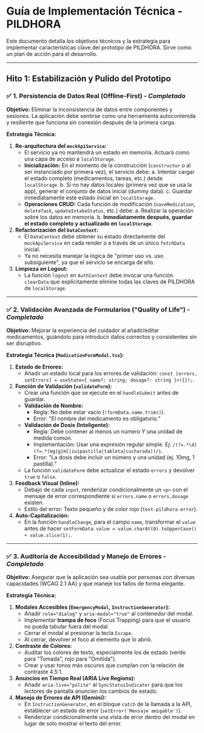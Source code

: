 # Guía de Implementación Técnica - PILDHORA

Este documento detalla los objetivos técnicos y la estrategia para implementar características clave del prototipo de PILDHORA. Sirve como un plan de acción para el desarrollo.

---

## Hito 1: Estabilización y Pulido del Prototipo

### ✅ 1. Persistencia de Datos Real (Offline-First) - *Completado*

**Objetivo:** Eliminar la inconsistencia de datos entre componentes y sesiones. La aplicación debe sentirse como una herramienta autocontenida y resiliente que funciona sin conexión después de la primera carga.

**Estrategia Técnica:**
1.  **Re-arquitectura del `mockApiService`:**
    -   El servicio ya no mantendrá un estado en memoria. Actuará como una capa de acceso a `localStorage`.
    -   **Inicialización:** En el momento de la construcción (`constructor` o al ser instanciado por primera vez), el servicio debe:
        a.  Intentar cargar el estado completo (medicamentos, tareas, etc.) desde `localStorage`.
        b.  Si no hay datos locales (primera vez que se usa la app), generar el conjunto de datos inicial (dummy data).
        c.  Guardar inmediatamente este estado inicial en `localStorage`.
    -   **Operaciones CRUD:** Cada función de modificación (`saveMedication`, `deleteTask`, `updateIntakeStatus`, etc.) debe:
        a.  Realizar la operación sobre los datos en memoria.
        b.  **Inmediatamente después, guardar el estado completo y actualizado en `localStorage`**.
2.  **Refactorización del `DataContext`:**
    -   El `DataContext` debe obtener su estado directamente del `mockApiService` en cada render o a través de un único `fetchData` inicial.
    -   Ya no necesita manejar la lógica de "primer uso vs. uso subsiguiente", ya que el servicio se encarga de ello.
3.  **Limpieza en Logout:**
    -   La función `logout` en `AuthContext` debe invocar una función `clearData` que explícitamente elimine todas las claves de PILDHORA de `localStorage`.

---

### ✅ 2. Validación Avanzada de Formularios ("Quality of Life") - *Completado*

**Objetivo:** Mejorar la experiencia del cuidador al añadir/editar medicamentos, guiándolo para introducir datos correctos y consistentes sin ser disruptivo.

**Estrategia Técnica (`MedicationFormModal.tsx`):**
1.  **Estado de Errores:**
    -   Añadir un estado local para los errores de validación: `const [errors, setErrors] = useState<{ name?: string; dosage?: string }>({});`.
2.  **Función de Validación (`validateForm`):**
    -   Crear una función que se ejecute en el `handleSubmit` antes de guardar.
    -   **Validación de Nombre:**
        -   Regla: No debe estar vacío (`!formData.name.trim()`).
        -   Error: "El nombre del medicamento es obligatorio."
    -   **Validación de Dosis (Inteligente):**
        -   Regla: Debe contener al menos un número Y una unidad de medida común.
        -   Implementación: Usar una expresión regular simple. Ej: `/(?=.*\d)(?=.*(mg|g|ml|iu|pastilla|tableta|cucharada))/i`.
        -   Error: "La dosis debe incluir un número y una unidad (ej. 10mg, 1 pastilla)."
    -   La función `validateForm` debe actualizar el estado `errors` y devolver `true` o `false`.
3.  **Feedback Visual (Inline):**
    -   Debajo de cada `input`, renderizar condicionalmente un `<p>` con el mensaje de error correspondiente si `errors.name` o `errors.dosage` existen.
    -   Estilo del error: Texto pequeño y de color rojo (`text-pildhora-error`).
4.  **Auto-Capitalización:**
    -   En la función `handleChange`, para el campo `name`, transformar el `value` antes de hacer `setFormData`: `value = value.charAt(0).toUpperCase() + value.slice(1);`.

---
### ✅ 3. Auditoría de Accesibilidad y Manejo de Errores - *Completado*

**Objetivo:** Asegurar que la aplicación sea usable por personas con diversas capacidades (WCAG 2.1 AA) y que maneje los fallos de forma elegante.

**Estrategia Técnica:**
1.  **Modales Accesibles (`EmergencyModal`, `InstructionGenerator`):**
    -   Añadir `role="dialog"` y `aria-modal="true"` al contenedor del modal.
    -   Implementar **trampa de foco** (Focus Trapping) para que el usuario no pueda tabular fuera del modal.
    -   Cerrar el modal al presionar la tecla `Escape`.
    -   Al cerrar, devolver el foco al elemento que lo abrió.
2.  **Contraste de Colores:**
    -   Auditar los colores de texto, especialmente los de estado (verde para "Tomada", rojo para "Omitida").
    -   Crear y usar tonos más oscuros que cumplan con la relación de contraste 4.5:1.
3.  **Anuncios en Tiempo Real (ARIA Live Regions):**
    -   Añadir `aria-live="polite"` al `SyncStatusIndicator` para que los lectores de pantalla anuncien los cambios de estado.
4.  **Manejo de Errores de API (Gemini):**
    -   En `InstructionGenerator`, en el bloque `catch` de la llamada a la API, establecer un estado de error (`setError('Mensaje amigable')`).
    -   Renderizar condicionalmente una vista de error dentro del modal en lugar de solo mostrar el texto del error.
